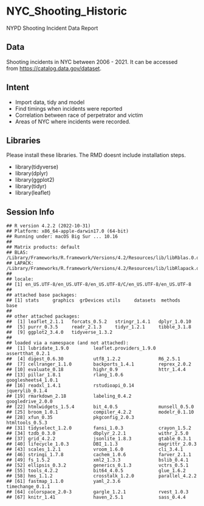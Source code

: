 # NYC_Shooting_Historic

NYPD Shooting Incident Data Report

## Data

Shooting incidents in NYC between 2006 - 2021. 
It can be accessed from https://catalog.data.gov/dataset.

## Intent

* Import data, tidy and model
* Find timings when incidents were reported
* Correlation between race of perpetrator and victim 
* Areas of NYC where incidents were recorded.

## Libraries

Please install these libraries.  The RMD doesnt include installation steps.

* library(tidyverse)
* library(dplyr)
* library(ggplot2)
* library(tidyr)
* library(leaflet)

## Session Info

```
## R version 4.2.2 (2022-10-31)
## Platform: x86_64-apple-darwin17.0 (64-bit)
## Running under: macOS Big Sur ... 10.16
## 
## Matrix products: default
## BLAS:   /Library/Frameworks/R.framework/Versions/4.2/Resources/lib/libRblas.0.dylib
## LAPACK: /Library/Frameworks/R.framework/Versions/4.2/Resources/lib/libRlapack.dylib
## 
## locale:
## [1] en_US.UTF-8/en_US.UTF-8/en_US.UTF-8/C/en_US.UTF-8/en_US.UTF-8
## 
## attached base packages:
## [1] stats     graphics  grDevices utils     datasets  methods   base     
## 
## other attached packages:
##  [1] leaflet_2.1.1   forcats_0.5.2   stringr_1.4.1   dplyr_1.0.10   
##  [5] purrr_0.3.5     readr_2.1.3     tidyr_1.2.1     tibble_3.1.8   
##  [9] ggplot2_3.4.0   tidyverse_1.3.2
## 
## loaded via a namespace (and not attached):
##  [1] lubridate_1.9.0         leaflet.providers_1.9.0 assertthat_0.2.1       
##  [4] digest_0.6.30           utf8_1.2.2              R6_2.5.1               
##  [7] cellranger_1.1.0        backports_1.4.1         reprex_2.0.2           
## [10] evaluate_0.18           highr_0.9               httr_1.4.4             
## [13] pillar_1.8.1            rlang_1.0.6             googlesheets4_1.0.1    
## [16] readxl_1.4.1            rstudioapi_0.14         jquerylib_0.1.4        
## [19] rmarkdown_2.18          labeling_0.4.2          googledrive_2.0.0      
## [22] htmlwidgets_1.5.4       bit_4.0.5               munsell_0.5.0          
## [25] broom_1.0.1             compiler_4.2.2          modelr_0.1.10          
## [28] xfun_0.35               pkgconfig_2.0.3         htmltools_0.5.3        
## [31] tidyselect_1.2.0        fansi_1.0.3             crayon_1.5.2           
## [34] tzdb_0.3.0              dbplyr_2.2.1            withr_2.5.0            
## [37] grid_4.2.2              jsonlite_1.8.3          gtable_0.3.1           
## [40] lifecycle_1.0.3         DBI_1.1.3               magrittr_2.0.3         
## [43] scales_1.2.1            vroom_1.6.0             cli_3.4.1              
## [46] stringi_1.7.8           cachem_1.0.6            farver_2.1.1           
## [49] fs_1.5.2                xml2_1.3.3              bslib_0.4.1            
## [52] ellipsis_0.3.2          generics_0.1.3          vctrs_0.5.1            
## [55] tools_4.2.2             bit64_4.0.5             glue_1.6.2             
## [58] hms_1.1.2               crosstalk_1.2.0         parallel_4.2.2         
## [61] fastmap_1.1.0           yaml_2.3.6              timechange_0.1.1       
## [64] colorspace_2.0-3        gargle_1.2.1            rvest_1.0.3            
## [67] knitr_1.41              haven_2.5.1             sass_0.4.4
```
